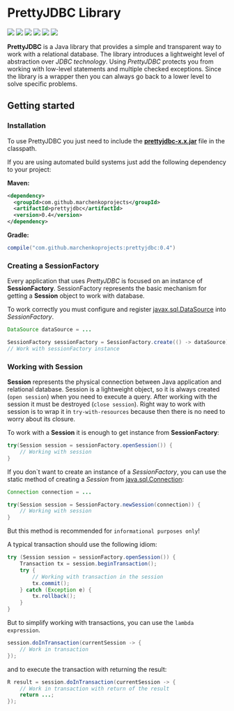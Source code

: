 # PrettyJDBC Library
[![](https://travis-ci.com/MarchenkoProjects/PrettyJDBC.svg?branch=master)](https://travis-ci.com/MarchenkoProjects/PrettyJDBC)
[![](https://img.shields.io/codecov/c/github/marchenkoprojects/prettyjdbc/master.svg?colorB=yellow&style=flat)](https://codecov.io/gh/MarchenkoProjects/PrettyJDBC)
[![](https://img.shields.io/librariesio/github/marchenkoprojects/prettyjdbc.svg?style=flat)](https://libraries.io/github/MarchenkoProjects/PrettyJDBC)
[![](https://img.shields.io/github/license/marchenkoprojects/prettyjdbc.svg?style=flat)](https://github.com/MarchenkoProjects/PrettyJDBC/blob/master/LICENSE)
[![](https://img.shields.io/maven-central/v/com.github.marchenkoprojects/prettyjdbc.svg?style=flat&colorB=brightgreen)](https://search.maven.org/artifact/com.github.marchenkoprojects/prettyjdbc/0.4/jar)
[![](https://img.shields.io/badge/javadoc-v0.4-blue.svg?style=flat)](https://javadoc.io/doc/com.github.marchenkoprojects/prettyjdbc/0.4)

**PrettyJDBC** is a Java library that provides a simple and transparent way to work with a relational database.
The library introduces a lightweight level of abstraction over *JDBC technology*.
Using *PrettyJDBC* protects you from working with low-level statements and multiple checked exceptions.
Since the library is a wrapper then you can always go back to a lower level to solve specific problems.

## Getting started ##
### Installation ###
To use PrettyJDBC you just need to include the [**prettyjdbc-x.x.jar**](https://github.com/MarchenkoProjects/PrettyJDBC/releases/download/v0.4/prettyjdbc-0.4.zip) file in the classpath.

If you are using automated build systems just add the following dependency to your project:

**Maven:**
```xml
<dependency>
  <groupId>com.github.marchenkoprojects</groupId>
  <artifactId>prettyjdbc</artifactId>
  <version>0.4</version>
</dependency>
```
**Gradle:**
```groovy
compile("com.github.marchenkoprojects:prettyjdbc:0.4")
```

### Creating a SessionFactory ###
Every application that uses *PrettyJDBC* is focused on an instance of **SessionFactory**.
SessionFactory represents the basic mechanism for getting a **Session** object to work with database. 

To work correctly you must configure and register [javax.sql.DataSource](https://docs.oracle.com/javase/7/docs/api/javax/sql/DataSource.html)
into *SessionFactory*.
```java
DataSource dataSource = ...

SessionFactory sessionFactory = SessionFactory.create(() -> dataSource);
// Work with sessionFactory instance
```

### Working with Session ###
**Session** represents the physical connection between Java application and relational database. Session is a lightweight object, so it is always 
created (`open session`) when you need to execute a query. After working with the session it must be destroyed (`close session`). 
Right way to work with session is to wrap it in `try-with-resources` because then there is no need to worry about its closure.

To work with a **Session** it is enough to get instance from **SessionFactory**:
```java
try(Session session = sessionFactory.openSession()) {
    // Working with session
}
```

If you don`t want to create an instance of a *SessionFactory*, 
you can use the static method of creating a *Session* from [java.sql.Connection](https://docs.oracle.com/javase/7/docs/api/java/sql/Connection.html):
```java
Connection connection = ...

try(Session session = SessionFactory.newSession(connection)) {
    // Working with session
}
```
But this method is recommended for `informational purposes only`!

A typical transaction should use the following idiom:
```java
try (Session session = sessionFactory.openSession()) {
    Transaction tx = session.beginTransaction();
    try {
        // Working with transaction in the session
        tx.commit();
    } catch (Exception e) {
        tx.rollback();
    }
}
```
But to simplify working with transactions, you can use the `lambda expression`.
```java
session.doInTransaction(currentSession -> {
    // Work in transaction
});
```
and to execute the transaction with returning the result:
```java
R result = session.doInTransaction(currentSession -> {
    // Work in transaction with return of the result
    return ...;
});
```